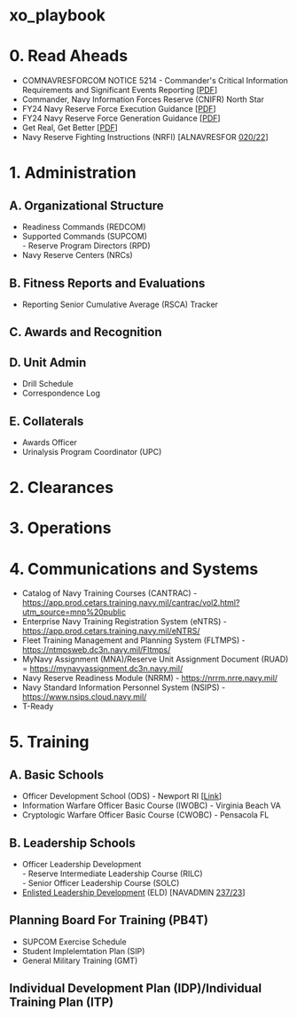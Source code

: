 # xo_playbook

<H1>0. Read Aheads</H1>
<UL>
  <LI>COMNAVRESFORCOM NOTICE 5214 - Commander's Critical Information Requirements and Significant Events Reporting [<A href="https://www.navyreserve.navy.mil/Portals/35/Users/041/97/297/5214.pdf" target="_blank">PDF</A>]</LI>
  <LI>Commander, Navy Information Forces Reserve (CNIFR) North Star</LI>
  <LI>FY24 Navy Reserve Force Execution Guidance [<A href="https://www.navyreserve.navy.mil/Portals/35/1001.pdf" target="_blank">PDF</A>]</LI>
  <LI>FY24 Navy Reserve Force Generation Guidance [<A href="https://www.navyreserve.navy.mil/Portals/35/1000.pdf" target="_blank">PDF</A>]</LI>
  <LI>Get Real, Get Better [<A href="https://www.mynavyhr.navy.mil/Portals/55/Support/Culture%20Resilience/Leaders_Toolkit/GRGB%20Leadership%20Behaviors.pdf?ver=__pUvkLcEsCpTMm79CV47w%3d%3d" target="_blank">PDF</A>]</LI>
  <LI>Navy Reserve Fighting Instructions (NRFI) [ALNAVRESFOR <A href="https://www.navyreserve.navy.mil/Portals/35/2022%20ALNAVRESFOR%20020%20NAVY%20RESERVE%20FIGHTING%20INSTRUCTIONS.pdf?ver=onnKJYPAKFlkVmPpAo0UZQ%3d%3d" target="_blank">020/22</A>]</LI>
</UL>

<H1>1. Administration</H1>
<H2>A. Organizational Structure</H2>
<P></P>
<UL>
  <LI>Readiness Commands (REDCOM)</LI>
  <LI>
    Supported Commands (SUPCOM)<BR>
    - Reserve Program Directors (RPD)
  </LI>
  <LI>Navy Reserve Centers (NRCs)</LI>
</UL>


<H2>B. Fitness Reports and Evaluations</H2>
<UL>
  <LI>Reporting Senior Cumulative Average (RSCA) Tracker</LI>
</UL>

<H2>C. Awards and Recognition</H2>

<H2>D. Unit Admin</H2>
<UL>
  <LI>Drill Schedule</LI>
  <LI>Correspondence Log</LI>
</UL>

<H2>E. Collaterals</H2>
<UL>
  <LI>Awards Officer</LI>
  <LI>Urinalysis Program Coordinator (UPC)</LI>
</UL>


<H1>2. Clearances</H1>

<H1>3. Operations</H1>

<H1>4. Communications and Systems</H1>

<UL>
  <LI>Catalog of Navy Training Courses (CANTRAC) - <A href="https://app.prod.cetars.training.navy.mil/cantrac/vol2.html?utm_source=mnp%20public" target="_blank">https://app.prod.cetars.training.navy.mil/cantrac/vol2.html?utm_source=mnp%20public</A></LI>
  <LI>Enterprise Navy Training Registration System (eNTRS) - <A href="https://app.prod.cetars.training.navy.mil/eNTRS/" target="_blank">https://app.prod.cetars.training.navy.mil/eNTRS/</A></LI>
  <LI>Fleet Training Management and Planning System (FLTMPS) - <A href="https://ntmpsweb.dc3n.navy.mil/Fltmps/" target="_blank">https://ntmpsweb.dc3n.navy.mil/Fltmps/</A></LI>
  <LI>MyNavy Assignment (MNA)/Reserve Unit Assignment Document (RUAD) = <A href="https://mynavyassignment.dc3n.navy.mil/" target="_blank">https://mynavyassignment.dc3n.navy.mil/</A></LI>
  <LI>Navy Reserve Readiness Module (NRRM) - <A href="https://nrrm.nrre.navy.mil/" target="_blank">https://nrrm.nrre.navy.mil/</A></LI>
  <LI>Navy Standard Information Personnel System (NSIPS) - <A href="https://www.nsips.cloud.navy.mil/" target="_blank">https://www.nsips.cloud.navy.mil/</A></LI>
  <LI>T-Ready</LI>
</UL>

<H1>5. Training</H1>
<H2>A. Basic Schools</H2>
<UL>
  <LI>Officer Development School (ODS) - Newport RI [<A href="https://www.netc.navy.mil/Commands/Naval-Service-Training-Command/OTCN/ODS/" target="_blank">Link</A>]</LI>
  <LI>Information Warfare Officer Basic Course (IWOBC) - Virginia Beach VA</LI>
  <LI>Cryptologic Warfare Officer Basic Course (CWOBC) - Pensacola FL</LI>
</UL>

<H2>B. Leadership Schools</H2>
<UL>
  <LI>
    Officer Leadership Development<BR>
    - Reserve Intermediate Leadership Course (RILC)<BR>
    - Senior Officer Leadership Course (SOLC)
  </LI>
  <LI><A href="https://www.netc.navy.mil/ELD/" target="_blank">Enlisted Leadership Development</A> (ELD) [NAVADMIN <A href="https://www.mynavyhr.navy.mil/Portals/55/Messages/NAVADMIN/NAV2023/NAV23237.txt" taret="_blank">237/23</A>]</LI>
</UL>

<H2>Planning Board For Training (PB4T)</H2>
<UL>
  <LI>SUPCOM Exercise Schedule</LI>
  <LI>Student Implelemtation Plan (SIP)</LI>
  <LI>General Military Training (GMT)</LI>
</UL>

<H2>Individual Development Plan (IDP)/Individual Training Plan (ITP)</H2>
